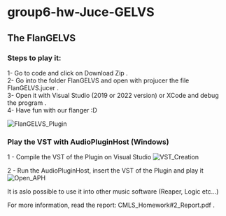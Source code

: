 # group6-hw-Juce-GELVS
## The FlanGELVS  
### Steps to play it:  
1- Go to code and click on Download Zip .  
2- Go into the folder FlanGELVS and open with projucer the file FlanGELVS.jucer .  
3- Open it with Visual Studio (2019 or 2022 version) or XCode and debug the program .  
4- Have fun with our flanger :D  
  
![FlanGELVS_Plugin](https://user-images.githubusercontent.com/48025739/167653574-7347eb22-c481-4538-96bd-7e69906ad41c.png)

### Play the VST with AudioPluginHost (Windows)
1 - Compile the VST of the Plugin on Visual Studio
![VST_Creation](https://user-images.githubusercontent.com/48025739/167652675-54252358-f5fb-481c-82d1-2e0ec95dc9f6.png)  

2 - Run the AudioPluginHost, insert the VST of the Plugin and play it  
![Open_APH](https://user-images.githubusercontent.com/48025739/167662261-528c93ce-4558-4d87-8bd0-faf34c234b97.png)

It is aslo possible to use it into other music software (Reaper, Logic etc...)  

For more information, read the report: CMLS_Homework#2_Report.pdf .

